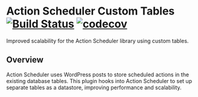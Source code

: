 # Action Scheduler Custom Tables [![Build Status](https://travis-ci.org/Prospress/action-scheduler-custom-tables.png?branch=master)](https://travis-ci.org/Prospress/action-scheduler-custom-tables) [![codecov](https://codecov.io/gh/Prospress/action-scheduler-custom-tables/branch/master/graph/badge.svg)](https://codecov.io/gh/Prospress/action-scheduler-custom-tables)

Improved scalability for the Action Scheduler library using custom tables.

## Overview

Action Scheduler uses WordPress posts to store scheduled actions in the existing database tables. This plugin hooks into Action Scheduler to set up separate tables as a datastore, improving performance and scalability.

